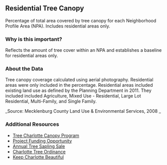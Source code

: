 ## Residential Tree Canopy
Percentage of total area covered by tree canopy for each Neighborhood Profile Area (NPA). Includes residential areas only.

### Why is this important?
Reflects the amount of tree cover within an NPA and establishes a baseline for residential areas only.

### About the Data
Tree canopy coverage calculated using aerial photography.  Residential areas were only included in the percentage. Residential areas included existing land use as defined by the Planning Department in 2011. They included included Agriculture, Mixed Use - Residential, Large Lot Residential, Multi-Family, and Single Family.

_Source: Mecklenburg County Land Use & Environmental Services, 2008 _

### Additional Resources
+ [Tree Charlotte Canopy Program](http://www.treescharlotte.org)
+ [Project Funding Opportunity ](http://charmeck.org/city/charlotte/nbs/communitycommerce/Pages/NMG.aspx)
+ [Annual Tree Sapling Sale](http://www.charmeck.org/mecklenburg/county/WaterandLandResources/Conservation/Pages/Tree%20Seedling%20Sale.aspx)
+ [Charlotte Tree Ordinance](http://www.charmeck.org/city/charlotte/epm/Services/LandDevelopment/trees/Pages/City%20of%20Charlotte%20Tree%20Ordinance%20and%20Guidelines.aspx)
+ [Keep Charlotte Beautiful](http://charmeck.org/city/charlotte/nbs/kcb/Pages/home.aspx)
